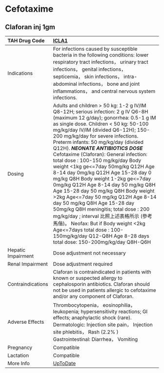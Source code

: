 # Cefotaxime

## Claforan inj 1gm

| TAH Drug Code      | [ICLA1](https://www.tahsda.org.tw/drugs/hissearch.php?drug_code=ICLA1)                                                                                                                                                                                                                                                                                                                                                                                                                                                                                                                                                                                                                                                                                                                                                                                                                                                |
|:-------------------|:----------------------------------------------------------------------------------------------------------------------------------------------------------------------------------------------------------------------------------------------------------------------------------------------------------------------------------------------------------------------------------------------------------------------------------------------------------------------------------------------------------------------------------------------------------------------------------------------------------------------------------------------------------------------------------------------------------------------------------------------------------------------------------------------------------------------------------------------------------------------------------------------------------------------|
| Indications        | For infections caused by susceptible bacteria in the following conditions: lower respiratory tract infections， urinary tract infections， genital infections， septicemia， skin infections， intra-abdominal infections， bone and joint inflammations， and central nervous system infections.                                                                                                                                                                                                                                                                                                                                                                                                                                                                                                                                                                                                                     |
| Dosing             | Adults and children > 50 kg: 1-2 g IV/IM Q8-12H; serious infection: 2 g IV Q6-8H (maximum 12 g/day); gonorrhea: 0.5-1 g IM as single dose. Children < 50 kg: 50-100 mg/kg/day IV/IM (divided Q6-12H); 150-200 mg/kg/day for severe infections. Preterm infants: 50 mg/kg/day (divided Q12H). *****NEONATE ANTIBIOTICS DOSE***** Cefotaxime (Claforan): General infection: total dose : 100-150 mg/kg/day Body weight <1kg ge<=7day 50mg/kg Q12H  Age 8-14 day 0mg/kg Q12H  Age 15-28 day 0 mg/kg Q8H Body weight 1-2kg ge<=7day 0mg/kg Q12H  Age 8-14 day 50 mg/kg Q8H  Age 15-28 day 50 mg/kg Q8H Body weight >2kg Age<=7day 50 mg/kg Q12H  Age 8-14 day 50 mg/kg Q8H  Age 15-28 day 50mg/kg Q8H meningitis; total dose : 200 mg/kg/day ; interval 比照上述表格所示 (參考馬偕)。 Neofax: But if Body weight <2kg Age<=7days total dose : 100-150mg/kg/day Q12-Q8H Age 8-28 days total dose: 150-200mg/kg/day Q8H-Q6H |
| Hepatic Impairment | Dose adjustment not necessary                                                                                                                                                                                                                                                                                                                                                                                                                                                                                                                                                                                                                                                                                                                                                                                                                                                                                         |
| Renal Impairment   | Dose adjustment required                                                                                                                                                                                                                                                                                                                                                                                                                                                                                                                                                                                                                                                                                                                                                                                                                                                                                              |
| Contraindications  | Claforan is contraindicated in patients with known or suspected allergy to cephalosporin antibiotics. Claforan should not be used in patients allergic to cefotaxime and/or any component of Claforan.                                                                                                                                                                                                                                                                                                                                                                                                                                                                                                                                                                                                                                                                                                                |
| Adverse Effects    | Thrombocytopenia， eosinophilia， leukopenia; hypersensitivity reactions; GI effects; anaphylactic shock (rare). Dermatologic: Injection site pain， Injection site phlebitis， Rash (2.2% ) Gastrointestinal: Diarrhea， Vomiting                                                                                                                                                                                                                                                                                                                                                                                                                                                                                                                                                                                                                                                                                    |
| Pregnancy          | Compatible                                                                                                                                                                                                                                                                                                                                                                                                                                                                                                                                                                                                                                                                                                                                                                                                                                                                                                            |
| Lactation          | Compatible                                                                                                                                                                                                                                                                                                                                                                                                                                                                                                                                                                                                                                                                                                                                                                                                                                                                                                            |
| More Info          | [UpToDate](https://www.uptodate.com/contents/cefotaxime-drug-information)                                                                                                                                                                                                                                                                                                                                                                                                                                                                                                                                                                                                                                                                                                                                                                                                                                             |

